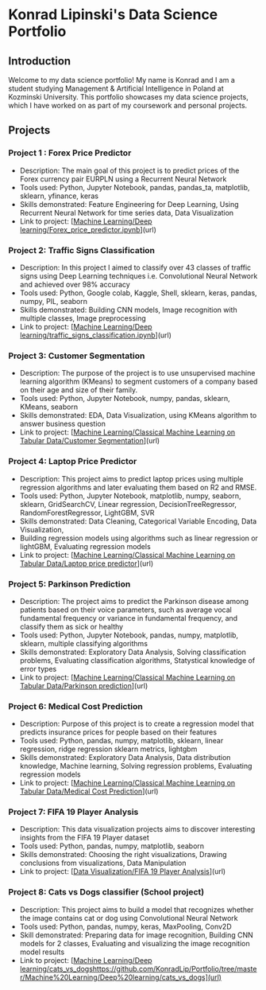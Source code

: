 # Konrad Lipinski's Data Science Portfolio

## Introduction
Welcome to my data science portfolio! My name is Konrad and I am a student studying Management & Artificial Intelligence in Poland at Kozminski University.
This portfolio showcases my data science projects, which I have worked on as part of my coursework and personal projects.

## Projects
### Project 1 : Forex Price Predictor
+ Description: The main goal of this project is to predict prices of the Forex currency pair EURPLN using a Recurrent Neural Network <br>
+ Tools used: Python, Jupyter Notebook, pandas, pandas_ta, matplotlib, sklearn, yfinance, keras <br>
+ Skills demonstrated: Feature Engineering for Deep Learning, Using Recurrent Neural Network for time series data, Data Visualization <br>
+ Link to project: [[Machine Learning/Deep learning/Forex_price_predictor.ipynb](https://github.com/KonradLip/Portfolio/blob/master/Machine%20Learning/Deep%20learning/Forex_price_predictor.ipynb)](url)

### Project 2: Traffic Signs Classification
+ Description: In this project I aimed to classify over 43 classes of traffic signs using Deep Learning techniques i.e. Convolutional Neural Network and achieved over 98% accuracy <br>
+ Tools used: Python, Google colab, Kaggle, Shell, sklearn, keras, pandas, numpy, PIL, seaborn <br>
+ Skills demonstrated: Building CNN models, Image recognition with multiple classes, Image preprocessing <br>
+ Link to project: [[Machine Learning/Deep learning/traffic_signs_classification.ipynb](https://github.com/KonradLip/Portfolio/blob/master/Machine%20Learning/Deep%20learning/traffic_signs_classification.ipynb)](url)

### Project 3: Customer Segmentation
+ Description: The purpose of the project is to use unsupervised machine learning algorithm (KMeans) to segment customers of a company based on their age and size of their family. <br>
+ Tools used: Python, Jupyter Notebook, numpy, pandas, sklearn, KMeans, seaborn <br>
+ Skills demonstrated: EDA, Data Visualization, using KMeans algorithm to answer business question <br>
+ Link to project: [[Machine Learning/Classical Machine Learning on Tabular Data/Customer Segmentation](https://github.com/KonradLip/Portfolio/tree/master/Machine%20Learning/Classical%20Machine%20Learning%20on%20Tabular%20Data/Customer%20Segmentation)](url)

### Project 4: Laptop Price Predictor
+ Description: This project aims to predict laptop prices using multiple regression algorithms and later evaluating them based on R2 and RMSE. <br>
+ Tools used: Python, Jupyter Notebook, matplotlib, numpy, seaborn, sklearn, GridSearchCV, Linear regression, DecisionTreeRegressor, RandomForestRegressor, LightGBM, SVR <br>
+ Skills demonstrated: Data Cleaning, Categorical Variable Encoding, Data Visualization,
+ Building regression models using algorithms such as linear regression or lightGBM, Evaluating regression models <br>
+ Link to project: [[Machine Learning/Classical Machine Learning on Tabular Data/Laptop price predictor](https://github.com/KonradLip/Portfolio/tree/master/Machine%20Learning/Classical%20Machine%20Learning%20on%20Tabular%20Data/Laptop%20price%20predictor)](url)

### Project 5: Parkinson Prediction
+ Description: The project aims to predict the Parkinson disease among patients based on their voice parameters, such as average vocal
 fundamental frequency or variance in fundamental frequency, and classify them as sick or healthy <br>
+ Tools used: Python, Jupyter Notebook, pandas, numpy, matplotlib, sklearn, multiple classifying algorithms <br>
+ Skills demonstrated: Exploratory Data Analysis, Solving classification problems, Evaluating classification algorithms, Statystical knowledge of error types <br>
+ Link to project: [[Machine Learning/Classical Machine Learning on Tabular Data/Parkinson prediction](https://github.com/KonradLip/Portfolio/tree/master/Machine%20Learning/Classical%20Machine%20Learning%20on%20Tabular%20Data/Parkinson%20prediction)](url)

### Project 6: Medical Cost Prediction
+ Description: Purpose of this project is to create a regression model that predicts insurance prices for people based on their features <br>
+ Tools used: Python, pandas, numpy, matplotlib, sklearn, linear regression, ridge regression sklearn metrics, lightgbm <br>
+ Skills demonstrated: Exploratory Data Analysis, Data distribution knowledge, Machine learning, Solving regression problems, Evaluating regression models <br>
+ Link to project: [[Machine Learning/Classical Machine Learning on Tabular Data/Medical Cost Prediction](https://github.com/KonradLip/Portfolio/tree/master/Machine%20Learning/Classical%20Machine%20Learning%20on%20Tabular%20Data/Medical%20Cost%20Prediction)](url)

### Project 7: FIFA 19 Player Analysis
+ Description: This data visualization projects aims to discover interesting insights from the FIFA 19 Player dataset <br>
+ Tools used: Python, pandas, numpy, matplotlib, seaborn <br>
+ Skills demonstrated: Choosing the right visualizations, Drawing conclusions from visualizations, Data Manipulation <br>
+ Link to project: [[Data Visualization/FIFA 19 Player Analysis](https://github.com/KonradLip/Portfolio/tree/master/Data%20Visualization/FIFA%2019%20Player%20Analysis)](url)

### Project 8: Cats vs Dogs classifier (School project)
+ Description: This project aims to build a model that recognizes whether the image contains cat or dog using Convolutional Neural Network
+ Tools used: Python, pandas, numpy, keras, MaxPooling, Conv2D
+ Skill demonstrated: Preparing data for image recognition, Building CNN models for 2 classes, Evaluating and visualizing the image recognition model results
+ Link to project: [[Machine Learning/Deep learning/cats_vs_dogs](https://github.com/KonradLip/Portfolio/tree/master/Machine%20Learning/Deep%20learning/cats_vs_dogs)https://github.com/KonradLip/Portfolio/tree/master/Machine%20Learning/Deep%20learning/cats_vs_dogs](url)

